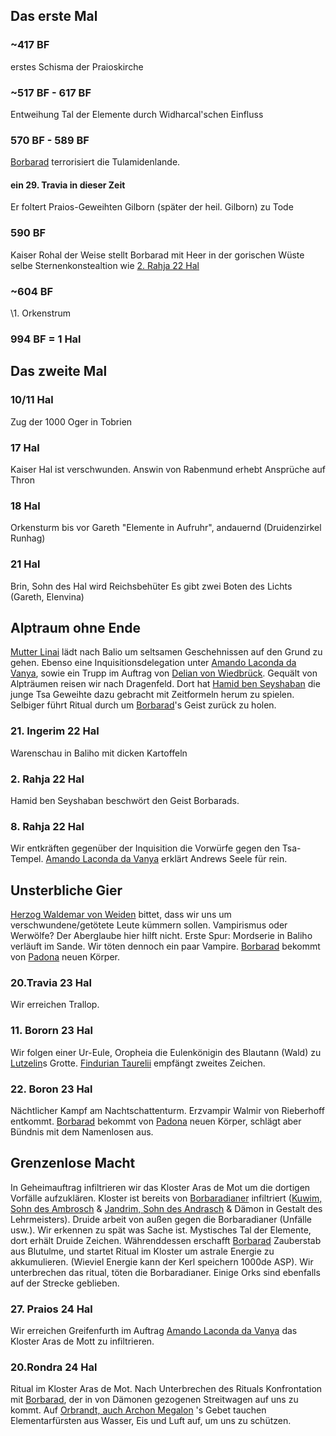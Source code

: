 ## Das erste Mal

### ~417 BF
erstes Schisma der Praioskirche
### ~517 BF - 617 BF
Entweihung Tal der Elemente durch Widharcal'schen Einfluss

### 570 BF - 589 BF
[Borbarad](Borbarad.md) terrorisiert die Tulamidenlande.
#### ein 29. Travia in dieser Zeit
Er foltert Praios-Geweihten Gilborn (später der heil. Gilborn) zu Tode
### 590 BF
Kaiser Rohal der Weise stellt Borbarad mit Heer in der gorischen Wüste
selbe Sternenkonstealtion wie [2. Rahja 22 Hal](#2.%20Rahja%2022%20Hal) 

### ~604 BF
\1. Orkenstrum
### 994 BF = 1 Hal

## Das zweite Mal

### 10/11 Hal
Zug der 1000 Oger in Tobrien
### 17 Hal
Kaiser Hal ist verschwunden.
Answin von Rabenmund erhebt Ansprüche auf Thron
### 18 Hal
Orkensturm bis vor Gareth
"Elemente in Aufruhr", andauernd (Druidenzirkel Runhag)
### 21 Hal
Brin, Sohn des Hal wird Reichsbehüter
Es gibt zwei Boten des Lichts (Gareth, Elenvina)

## Alptraum ohne Ende
[Mutter Linai](Personen.md#Mutter%20Linai) lädt nach Balio um seltsamen Geschehnissen auf den Grund zu gehen. Ebenso eine Inquisitionsdelegation unter [Amando Laconda da Vanya](Personen.md#Amando%20Laconda%20da%20Vanya), sowie ein Trupp im Auftrag von [Delian von Wiedbrück](Personen.md#Delian%20von%20Wiedbrück).  Gequält von Alpträumen reisen wir nach Dragenfeld. Dort hat [Hamid ben Seyshaban](Personen.md#Hamid%20ben%20Seyshaban) die junge Tsa Geweihte dazu gebracht mit Zeitformeln herum zu spielen. Selbiger führt Ritual durch um [Borbarad](Borbarad.md)'s Geist zurück zu holen.
### 21. Ingerim 22 Hal
Warenschau in Baliho mit dicken Kartoffeln
### 2. Rahja 22 Hal 
Hamid ben Seyshaban beschwört den Geist Borbarads.
### 8. Rahja 22 Hal
Wir entkräften gegenüber der Inquisition die Vorwürfe gegen den Tsa-Tempel. [Amando Laconda da Vanya](Personen.md#Amando%20Laconda%20da%20Vanya) erklärt Andrews Seele für rein.

## Unsterbliche Gier
[Herzog Waldemar von Weiden](Personen.md#Herzog%20Waldemar%20von%20Weiden) bittet, dass wir uns um verschwundene/getötete Leute kümmern sollen. Vampirismus oder Werwölfe? Der Aberglaube hier hilft nicht. Erste Spur: Mordserie in Baliho verläuft im Sande. Wir töten dennoch ein paar Vampire. [Borbarad](Borbarad.md) bekommt von [Padona](Personen#Padona) neuen Körper.

### 20.Travia 23 Hal
Wir erreichen Trallop.
### 11. Bororn 23 Hal
Wir folgen einer Ur-Eule, Oropheia die Eulenkönigin des Blautann (Wald) zu [Lutzelin](Personen.md#Lutzelin)s Grotte. [Findurian Taurelii](Die%20Gezeichneten.md#Findurian%20Taurelii) empfängt zweites Zeichen.
### 22. Boron 23 Hal
Nächtlicher Kampf am Nachtschattenturm. Erzvampir Walmir von Rieberhoff entkommt. [Borbarad](Borbarad.md) bekommt von [Padona](Personen#Padona) neuen Körper, schlägt aber Bündnis mit dem Namenlosen aus.

## Grenzenlose Macht
In Geheimauftrag infiltrieren wir das Kloster Aras de Mot um die dortigen Vorfälle aufzuklären. Kloster ist bereits von [Borbaradianer](Notizen/Borbaradianer.md) infiltriert ([Kuwim, Sohn des Ambrosch](Personen.md#Kuwim,%20Sohn%20des%20Ambrosch) & [Jandrim, Sohn des Andrasch](Personen.md#Jandrim,%20Sohn%20des%20Andrasch) & Dämon in Gestalt des Lehrmeisters). Druide arbeit von außen gegen die Borbaradianer (Unfälle usw.). Wir erkennen zu spät was Sache ist. Mystisches Tal der Elemente, dort erhält Druide Zeichen. Währenddessen erschafft [Borbarad](Borbarad.md) Zauberstab aus Blutulme, und startet Ritual im Kloster um astrale Energie zu akkumulieren. (Wieviel Energie kann der Kerl speichern 1000de ASP). Wir unterbrechen das ritual, töten die Borbaradianer. Einige Orks sind ebenfalls auf der Strecke geblieben. 
### 27. Praios 24 Hal
Wir erreichen Greifenfurth im Auftrag [Amando Laconda da Vanya](Personen.md#Amando%20Laconda%20da%20Vanya) das Kloster Aras de Mott zu infiltrieren.

### 20.Rondra 24 Hal
Ritual im Kloster Aras de Mot. Nach Unterbrechen des Rituals Konfrontation mit [Borbarad](Borbarad.md), der in von Dämonen gezogenen Streitwagen auf uns zu kommt. Auf [Orbrandt, auch Archon Megalon](Personen.md#Orbrandt,%20auch%20Archon%20Megalon) 's Gebet tauchen Elementarfürsten aus Wasser, Eis und Luft auf, um uns zu schützen.